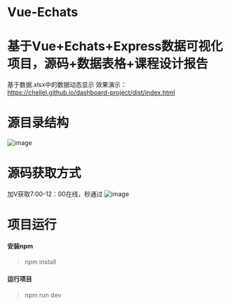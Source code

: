 # Vue-Echats
# 基于Vue+Echats+Express数据可视化项目，源码+数据表格+课程设计报告
基于数据.xlsx中的数据动态显示
效果演示：https://chellel.github.io/dashboard-project/dist/index.html
# 源目录结构
![image](https://github.com/user-attachments/assets/c3135ced-ed8c-4ab3-9232-c4beafba57d9)
# 源码获取方式
加V获取7:00-12：00在线，秒通过
![image](https://github.com/user-attachments/assets/666d6479-2117-4834-a4d4-9edb94fe52eb)

# 项目运行
#### 安装npm

> npm install

#### 运行项目

> npm run dev



